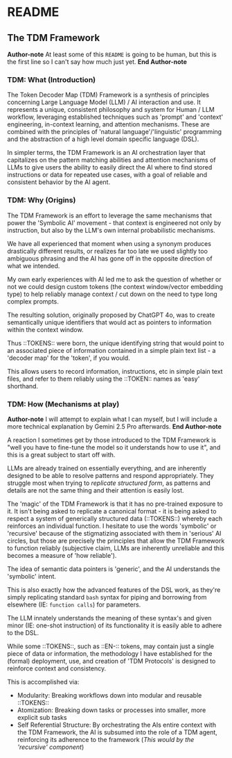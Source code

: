 # README

## The TDM Framework

**Author-note**
At least some of this `README` is going to be human, but this is the first line so I can't say how much just yet.
**End Author-note**

### TDM: What (Introduction)

The Token Decoder Map (TDM) Framework is a synthesis of principles concerning Large Language Model (LLM) / AI interaction and use. It represents a unique, consistent philosophy and system for Human / LLM workflow, leveraging established techniques such as 'prompt' and 'context' engineering, in-context learning, and attention mechanisms. These are combined  with the principles of 'natural language'/'linguistic' programming and the abstraction of a high level domain specific language (DSL).

In simpler terms, the TDM Framework is an AI orchestration layer that capitalizes on the pattern matching abilities and attention mechanisms of LLMs to give users the ability to easily direct the AI where to find stored instructions or data for repeated use cases, with a goal of reliable and consistent behavior by the AI agent. 

### TDM: Why (Origins) 

The TDM Framework is an effort to leverage the same mechanisms that power the 'Symbolic AI' movement - that context is engineered not only by instruction, but also by the LLM's own internal probabilistic mechanisms.

We have all experienced that moment when using a synonym produces drastically different results, or realizes far too late we used slightly too ambiguous phrasing and the AI has gone off in the opposite direction of what we intended.

My own early experiences with AI led me to ask the question of whether or not we could design custom tokens (the context window/vector embedding type) to help reliably manage context / cut down on the need to type long complex prompts.

The resulting solution, originally proposed by ChatGPT 4o, was to create semantically unique identifiers that would act as pointers to information within the context window.

Thus ::TOKENS:: were born, the unique identifying string that would point to an associated piece of information contained in a simple plain text list - a 'decoder map' for the 'token', if you would.

This allows users to record information, instructions, etc in simple plain text files, and refer to them reliably using the ::TOKEN:: names as 'easy' shorthand. 

### TDM: How (Mechanisms at play)

**Author-note**
I will attempt to explain what I can myself, but I will include a more technical explanation by Gemini 2.5 Pro afterwards.
**End Author-note**

A reaction I sometimes get by those introduced to the TDM Framework is "well you have to fine-tune the model so it understands how to use it", and this is a great subject to start off with.

LLMs are already trained on essentially everything, and are inherently designed to be able to resolve patterns and respond appropriately. They struggle most when trying to *replicate structured form*, as patterns and details are not the same thing and their attention is easily lost.

The 'magic' of the TDM Framework is that it has no pre-trained exposure to it. It isn't being asked to replicate a canonical format - it is being asked to respect a system of generically structured data (::TOKENS::) whereby each reinforces an individual function. I hesitate to use the words 'symbolic' or 'recursive' because of the stigmatizing associated with them in 'serious' AI circles, but those are precisely the principles that allow the TDM Framework to function reliably (subjective claim, LLMs are inherently unreliable and this becomes a measure of 'how reliable').

The idea of semantic data pointers is 'generic', and the AI understands the 'symbolic' intent.

This is also exactly how the advanced features of the DSL work, as they're simply replicating standard `bash` syntax for piping and borrowing from elsewhere (IE: `function calls`) for parameters.

The LLM innately understands the meaning of these syntax's and given minor (IE: one-shot instruction) of its functionality it is easily able to adhere to the DSL.

While some ::TOKENS::, such as ::EN-:: tokens, may contain just a single piece of data or information, the methodology I have established for the (formal) deployment, use, and creation of 'TDM Protocols' is designed to reinforce context and consistency.

This is accomplished via:

- Modularity: Breaking workflows down into modular and reusable ::TOKENS::
- Atomization: Breaking down tasks or processes into smaller, more explicit sub tasks
- Self Referential Structure: By orchestrating the AIs entire context with the TDM Framework, the AI is subsumed into the role of a TDM agent, reinforcing its adherence to the framework (*This would by the 'recursive' component*)




